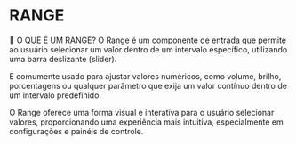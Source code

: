 # RANGE
📌 O QUE É UM RANGE?
O Range é um componente de entrada que permite ao usuário selecionar um valor dentro de um intervalo específico, utilizando uma barra deslizante (slider).

É comumente usado para ajustar valores numéricos, como volume, brilho, porcentagens ou qualquer parâmetro que exija um valor contínuo dentro de um intervalo predefinido.

O Range oferece uma forma visual e interativa para o usuário selecionar valores, proporcionando uma experiência mais intuitiva, especialmente em configurações e painéis de controle.
